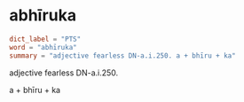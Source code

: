 # abhīruka

``` toml
dict_label = "PTS"
word = "abhīruka"
summary = "adjective fearless DN-a.i.250. a + bhīru + ka"
```

adjective fearless DN\-a.i.250.

a \+ bhīru \+ ka

